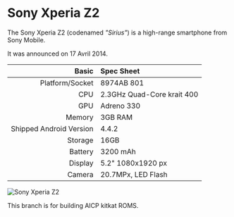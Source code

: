 Sony Xperia Z2
==============

The Sony Xperia Z2 (codenamed _"Sirius"_) is a high-range smartphone from Sony Mobile.

It was announced on 17 Avril 2014.

Basic   | Spec Sheet
-------:|:-------------------------
Platform/Socket | 8974AB 801
CPU     | 2.3GHz Quad-Core krait 400
GPU     | Adreno 330
Memory  | 3GB RAM
Shipped Android Version | 4.4.2
Storage | 16GB
Battery | 3200 mAh
Display | 5.2" 1080x1920 px
Camera  | 20.7MPx, LED Flash

![Sony Xperia Z2](http://wiki.cyanogenmod.org/w/File:Sirius.png "Sony Xperia Z2 in black")

This branch is for building AICP kitkat ROMS.
